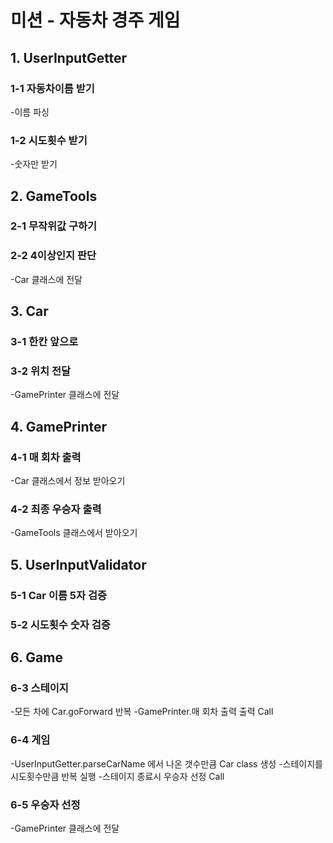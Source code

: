 # 미션 - 자동차 경주 게임

## 1. UserInputGetter

### 1-1 자동차이름 받기
-이름 파싱

### 1-2 시도횟수 받기
-숫자만 받기

## 2. GameTools

### 2-1 무작위값 구하기
### 2-2 4이상인지 판단
-Car 클래스에 전달


## 3. Car

### 3-1 한칸 앞으로
### 3-2 위치 전달
-GamePrinter 클래스에 전달

## 4. GamePrinter

### 4-1 매 회차 출력
-Car 클래스에서 정보 받아오기

### 4-2 최종 우승자 출력
-GameTools 클래스에서 받아오기

## 5. UserInputValidator

### 5-1 Car 이름 5자 검증
### 5-2 시도횟수 숫자 검증

## 6. Game

### 6-3 스테이지
-모든 차에 Car.goForward 반복
-GamePrinter.매 회차 출력 출력 Call
### 6-4 게임
-UserInputGetter.parseCarName 에서 나온 갯수만큼 Car class 생성
-스테이지를 시도횟수만큼 반복 실행
-스테이지 종료시 우승자 선정 Call
### 6-5 우승자 선정
-GamePrinter 클래스에 전달
